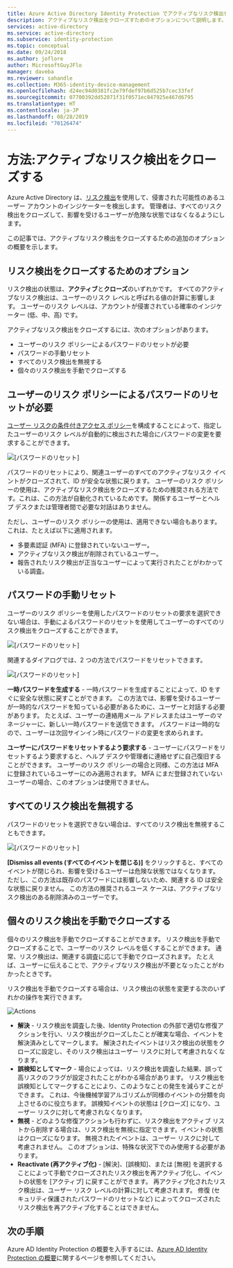 ```yaml
---
title: Azure Active Directory Identity Protection でアクティブなリスク検出をクローズする方法 | Microsoft Docs
description: アクティブなリスク検出をクローズすためのオプションについて説明します。
services: active-directory
ms.service: active-directory
ms.subservice: identity-protection
ms.topic: conceptual
ms.date: 09/24/2018
ms.author: joflore
author: MicrosoftGuyJFlo
manager: daveba
ms.reviewer: sahandle
ms.collection: M365-identity-device-management
ms.openlocfilehash: d24ec94d0381fc2e79fdef97b6d525b7cec33fef
ms.sourcegitcommit: 07700392dd52071f31f0571ec847925e467d6795
ms.translationtype: HT
ms.contentlocale: ja-JP
ms.lasthandoff: 08/28/2019
ms.locfileid: "70126474"
---
```

# <a name="how-to-close-active-risk-detections"></a>方法:アクティブなリスク検出をクローズする

Azure Active Directory は、[リスク検出](../reports-monitoring/concept-risk-events.md)を使用して、侵害された可能性のあるユーザー アカウントのインジケーターを検出します。 管理者は、すべてのリスク検出をクローズして、影響を受けるユーザーが危険な状態ではなくなるようにします。

この記事では、アクティブなリスク検出をクローズするための追加のオプションの概要を示します。

## <a name="options-to-close-risk-detections"></a>リスク検出をクローズするためのオプション 

リスク検出の状態は、**アクティブ**と**クローズ**のいずれかです。 すべてのアクティブなリスク検出は、ユーザーのリスク レベルと呼ばれる値の計算に影響します。 ユーザーのリスク レベルは、アカウントが侵害されている確率のインジケーター (低、中、高) です。 

アクティブなリスク検出をクローズするには、次のオプションがあります。

- ユーザーのリスク ポリシーによるパスワードのリセットが必要
- パスワードの手動リセット
- すべてのリスク検出を無視する 
- 個々のリスク検出を手動でクローズする

## <a name="require-password-reset-with-a-user-risk-policy"></a>ユーザーのリスク ポリシーによるパスワードのリセットが必要

[ユーザー リスクの条件付きアクセス ポリシー](howto-user-risk-policy.md)を構成することによって、指定したユーザーのリスク レベルが自動的に検出された場合にパスワードの変更を要求することができます。 

![[パスワードのリセット]](./media/howto-close-active-risk-events/13.png)

パスワードのリセットにより、関連ユーザーのすべてのアクティブなリスク イベントがクローズされて、ID が安全な状態に戻ります。 ユーザーのリスク ポリシーの使用は、アクティブなリスク検出をクローズするための推奨される方法です。これは、この方法が自動化されているためです。 関係するユーザーとヘルプ デスクまたは管理者間で必要な対話はありません｡

ただし、ユーザーのリスク ポリシーの使用は、適用できない場合もあります。 これは、たとえば以下に適用されます。

- 多要素認証 (MFA) に登録されていないユーザー。
- アクティブなリスク検出が削除されているユーザー。
- 報告されたリスク検出が正当なユーザーによって実行されたことがわかっている調査。

## <a name="manual-password-reset"></a>パスワードの手動リセット

ユーザーのリスク ポリシーを使用したパスワードのリセットの要求を選択できない場合は、手動によるパスワードのリセットを使用してユーザーのすべてのリスク検出をクローズすることができます。

![[パスワードのリセット]](./media/howto-close-active-risk-events/04.png)

関連するダイアログでは、2 つの方法でパスワードをリセットできます。

![[パスワードのリセット]](./media/howto-close-active-risk-events/05.png)

**一時パスワードを生成する** - 一時パスワードを生成することによって、ID をすぐに安全な状態に戻すことができます。 この方法では、影響を受けるユーザーが一時的なパスワードを知っている必要があるために、ユーザーと対話する必要があります。 たとえば、ユーザーの連絡用メール アドレスまたはユーザーのマネージャーに、新しい一時パスワードを送信できます。 パスワードは一時的なので、ユーザーは次回サインイン時にパスワードの変更を求められます。

**ユーザーにパスワードをリセットするよう要求する** - ユーザーにパスワードをリセットするよう要求すると、ヘルプ デスクや管理者に連絡せずに自己復旧することができます。 ユーザーのリスク ポリシーの場合と同様、この方法は MFA に登録されているユーザーにのみ適用されます。 MFA にまだ登録されていないユーザーの場合、このオプションは使用できません。

## <a name="dismiss-all-risk-detections"></a>すべてのリスク検出を無視する

パスワードのリセットを選択できない場合は、すべてのリスク検出を無視することもできます。 

![[パスワードのリセット]](./media/howto-close-active-risk-events/03.png)

**[Dismiss all events (すべてのイベントを閉じる)]** をクリックすると、すべてのイベントが閉じられ、影響を受けるユーザーは危険な状態ではなくなります。 ただし、この方法は既存のパスワードには影響しないため、関連する ID は安全な状態に戻りません。 この方法の推奨されるユース ケースは、アクティブなリスク検出のある削除済みのユーザーです。 

## <a name="close-individual-risk-detections-manually"></a>個々のリスク検出を手動でクローズする

個々のリスク検出を手動でクローズすることができます。 リスク検出を手動でクローズすることで、ユーザーのリスク レベルを低くすることができます。 通常、リスク検出は、関連する調査に応じて手動でクローズされます。 たとえば、ユーザーに伝えることで、アクティブなリスク検出が不要となったことがわかったときです。 
 
リスク検出を手動でクローズする場合は、リスク検出の状態を変更する次のいずれかの操作を実行できます。

![Actions](./media/howto-close-active-risk-events/06.png)

- **解決** - リスク検出を調査した後、Identity Protection の外部で適切な修復アクションを行い、リスク検出がクローズしたことが確実な場合、イベントを解決済みとしてマークします。 解決されたイベントはリスク検出の状態をクローズに設定し、そのリスク検出はユーザー リスクに対して考慮されなくなります。
- **誤検知としてマーク** - 場合によっては、リスク検出を調査した結果、誤って高リスクのフラグが設定されたことがわかる場合があります。 リスク検出を誤検知としてマークすることにより、このようなことの発生を減らすことができます。 これは、今後機械学習アルゴリズムが同様のイベントの分類を向上させるのに役立ちます。 誤検知イベントの状態は [クローズ] になり、ユーザー リスクに対して考慮されなくなります。
- **無視** - どのような修復アクションも行わずに、リスク検出をアクティブ リストから削除する場合は、リスク検出を無視に指定できます。イベントの状態はクローズになります。 無視されたイベントは、ユーザー リスクに対して考慮されません。 このオプションは、特殊な状況下でのみ使用する必要があります。
- **Reactivate (再アクティブ化)** - [解決]、[誤検知]、または [無視] を選択することによって手動でクローズされたリスク検出を再アクティブ化し、イベントの状態を [アクティブ] に戻すことができます。 再アクティブ化されたリスク検出は、ユーザー リスク レベルの計算に対して考慮されます。 修復 (セキュリティ保護されたパスワードのリセットなど) によってクローズされたリスク検出を再アクティブ化することはできません。

## <a name="next-steps"></a>次の手順

Azure AD Identity Protection の概要を入手するには、[Azure AD Identity Protection の概要](overview.md)に関するページを参照してください。
